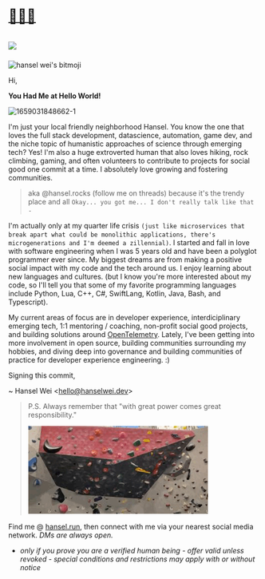 
# [👋🏻👀](https://hansel.run) 
![](https://komarev.com/ghpvc/?username=darkmastermindz&color=blueviolet)
---

<div class="bitmojiAni"><img svg-inline="" src="https://d33wubrfki0l68.cloudfront.net/3ea6eb76f06258da302d0e6688da27208299515e/3c16e/_nuxt/img/52c585f.svg" alt="hansel wei's bitmoji" class="icon" height="200px" width="200px"></div>  

Hi, 

**You Had Me at Hello World!**

![1659031848662-1](https://user-images.githubusercontent.com/6164335/196332880-40364e58-a113-4efd-8f88-62ccbf864a63.jpeg)


I'm just your local friendly neighborhood Hansel. You know the one that loves the full stack development, datascience, automation, game dev, and the niche topic of humanistic approaches of science through emerging tech? Yes! I'm also a huge extroverted human that also loves hiking, rock climbing, gaming, and often volunteers to contribute to projects for social good one commit at a time. I absolutely love growing and fostering communities.

> aka @hansel.rocks (follow me on threads) because it's the trendy place and all
> `Okay... you got me... I don't really talk like that -`

I'm actually only at my quarter life crisis `(just like microservices that break apart what could be monolithic applications, there's microgenerations and I'm deemed a zillennial)`. I started and fall in love with software engineering when I was 5 years old and have been a polyglot programmer ever since. My biggest dreams are from making a positive social impact with my code and the tech around us. I enjoy learning about new languages and cultures. (but I know you're more interested about my code, so I'll tell you that some of my favorite programming languages include Python, Lua, C++, C#, SwiftLang, Kotlin, Java, Bash, and Typescript).

My current areas of focus are in developer experience, interdiciplinary emerging tech, 1:1 mentoring / coaching, non-profit social good projects, and building solutions around [OpenTelemetry](https://opentelemetry.io). Lately, I've been getting into more involvement in open source, building communities surrounding my hobbies, and diving deep into governance and building communities of practice for developer experience engineering. :)

 Signing this commit,


 ~ Hansel Wei <<hello@hanselwei.dev>>
 
 > P.S. Always remember that "with great power comes great responsibility."
 > 
 > ![1659031848662-2](https://raw.githubusercontent.com/darkmastermindz/darkmastermindz/main/assets/media/gifs/antigravity-spidey-boulder.gif)


Find me @ [hansel.run](https://hansel.run), then connect with me via your nearest social media network. *DMs are always open.*
- *only if you prove you are a verified human being - offer valid unless revoked - special conditions and restrictions may apply with or without notice*
